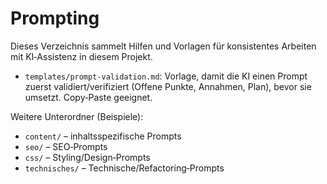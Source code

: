 # Prompting

Dieses Verzeichnis sammelt Hilfen und Vorlagen für konsistentes Arbeiten mit KI‑Assistenz in diesem Projekt.

- `templates/prompt-validation.md`: Vorlage, damit die KI einen Prompt zuerst validiert/verifiziert (Offene Punkte, Annahmen, Plan), bevor sie umsetzt. Copy‑Paste geeignet.

Weitere Unterordner (Beispiele):
- `content/` – inhaltsspezifische Prompts
- `seo/` – SEO‑Prompts
- `css/` – Styling/Design‑Prompts
- `technisches/` – Technische/Refactoring‑Prompts
